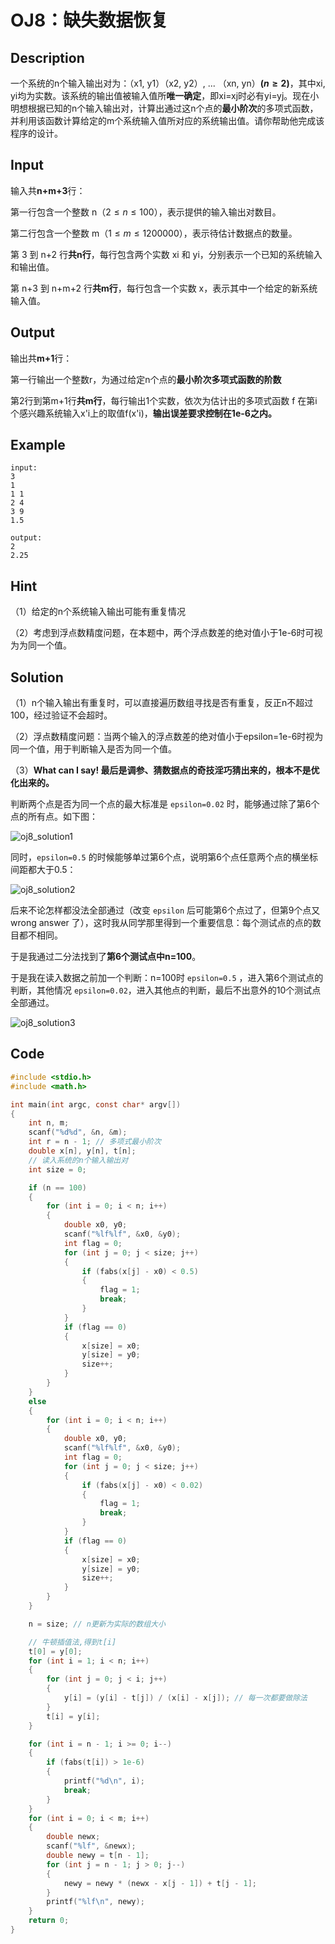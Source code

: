 # OJ8：缺失数据恢复

## Description

一个系统的n个输入输出对为：（x1, y1）（x2, y2）, ... （xn, yn）**($n\geq 2$)**，其中xi, yi均为实数。该系统的输出值被输入值所**唯一确定**，即xi=xj时必有yi=yj。现在小明想根据已知的n个输入输出对，计算出通过这n个点的**最小阶次**的多项式函数，并利用该函数计算给定的m个系统输入值所对应的系统输出值。请你帮助他完成该程序的设计。

## Input

输入共**n+m+3**行：

第一行包含一个整数 n（$2 \leq n \leq 100$），表示提供的输入输出对数目。

第二行包含一个整数 m（$1 \leq m \leq 1200000$），表示待估计数据点的数量。

第 3 到 n+2 行**共n行**，每行包含两个实数 xi 和 yi，分别表示一个已知的系统输入和输出值。

第 n+3 到 n+m+2 行**共m行**，每行包含一个实数 x，表示其中一个给定的新系统输入值。

## Output

输出共**m+1**行：

第一行输出一个整数r，为通过给定n个点的**最小阶次多项式函数的阶数**

第2行到第m+1行**共m行**，每行输出1个实数，依次为估计出的多项式函数 f 在第i个感兴趣系统输入x'i上的取值f(x'i)，**输出误差要求控制在1e-6之内。**

## Example

```text
input:
3
1
1 1
2 4
3 9
1.5

output:
2
2.25
```

## Hint

（1）给定的n个系统输入输出可能有重复情况

（2）考虑到浮点数精度问题，在本题中，两个浮点数差的绝对值小于1e-6时可视为为同一个值。

## Solution

（1）n个输入输出有重复时，可以直接遍历数组寻找是否有重复，反正n不超过100，经过验证不会超时。

（2）浮点数精度问题：当两个输入的浮点数差的绝对值小于epsilon=1e-6时视为同一个值，用于判断输入是否为同一个值。

（3）**What can I say! 最后是调参、猜数据点的奇技淫巧猜出来的，根本不是优化出来的。**

判断两个点是否为同一个点的最大标准是 `epsilon=0.02` 时，能够通过除了第6个点的所有点。如下图：

![oj8_solution1](../../assets/images/course_labs/data_algorithm/oj8_solution1.png)

同时，`epsilon=0.5` 的时候能够单过第6个点，说明第6个点任意两个点的横坐标间距都大于0.5：

![oj8_solution2](../../assets/images/course_labs/data_algorithm/oj8_solution2.png)

后来不论怎样都没法全部通过（改变 `epsilon` 后可能第6个点过了，但第9个点又 wrong answer 了），这时我从同学那里得到一个重要信息：每个测试点的点的数目都不相同。

于是我通过二分法找到了**第6个测试点中n=100**。

于是我在读入数据之前加一个判断：n=100时 `epsilon=0.5` ，进入第6个测试点的判断，其他情况 `epsilon=0.02`，进入其他点的判断，最后不出意外的10个测试点全部通过。

![oj8_solution3](../../assets/images/course_labs/data_algorithm/oj8_solution3.png)

## Code

```c
#include <stdio.h>
#include <math.h>

int main(int argc, const char* argv[])
{
    int n, m;
    scanf("%d%d", &n, &m);
    int r = n - 1; // 多项式最小阶次
    double x[n], y[n], t[n];
    // 读入系统的n个输入输出对
    int size = 0;

    if (n == 100)
    {
        for (int i = 0; i < n; i++)
        {
            double x0, y0;
            scanf("%lf%lf", &x0, &y0);
            int flag = 0;
            for (int j = 0; j < size; j++)
            {
                if (fabs(x[j] - x0) < 0.5)
                {
                    flag = 1;
                    break;
                }
            }
            if (flag == 0)
            {
                x[size] = x0;
                y[size] = y0;
                size++;
            }
        }
    }
    else
    {
        for (int i = 0; i < n; i++)
        {
            double x0, y0;
            scanf("%lf%lf", &x0, &y0);
            int flag = 0;
            for (int j = 0; j < size; j++)
            {
                if (fabs(x[j] - x0) < 0.02)
                {
                    flag = 1;
                    break;
                }
            }
            if (flag == 0)
            {
                x[size] = x0;
                y[size] = y0;
                size++;
            }
        }
    }

    n = size; // n更新为实际的数组大小

    // 牛顿插值法,得到t[i]
    t[0] = y[0];
    for (int i = 1; i < n; i++)
    {
        for (int j = 0; j < i; j++)
        {
            y[i] = (y[i] - t[j]) / (x[i] - x[j]); // 每一次都要做除法
        }
        t[i] = y[i];
    }

    for (int i = n - 1; i >= 0; i--)
    {
        if (fabs(t[i]) > 1e-6)
        {
            printf("%d\n", i);
            break;
        }
    }
    for (int i = 0; i < m; i++)
    {
        double newx;
        scanf("%lf", &newx);
        double newy = t[n - 1];
        for (int j = n - 1; j > 0; j--)
        {
            newy = newy * (newx - x[j - 1]) + t[j - 1];
        }
        printf("%lf\n", newy);
    }
    return 0;
}
```
